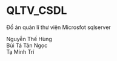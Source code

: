 # QLTV_CSDL
Đồ án quản lí thư viện
Microsfot sqlserver
</hr>
Nguyễn Thế Hùng
</br>
Bùi Tá Tân Ngọc
</br>
Tạ Minh Trí
